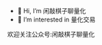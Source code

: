 - 👋 Hi, I’m 闲敲棋子聊量化
- 👀 I’m interested in 量化交易

欢迎关注公众号:闲敲棋子聊量化

<!---
xqqzllh/xqqzllh is a ✨ special ✨ repository because its `README.md` (this file) appears on your GitHub profile.
You can click the Preview link to take a look at your changes.
--->
